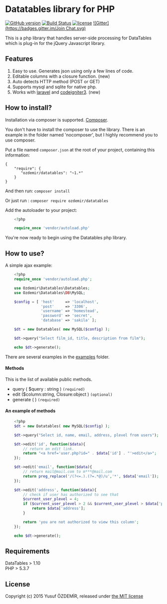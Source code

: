 # Datatables library for PHP
[![GitHub version](https://badge.fury.io/gh/n1crack%2Fdatatables.svg)](https://badge.fury.io/gh/n1crack%2Fdatatables) [![Build Status](https://travis-ci.org/n1crack/datatables.svg?branch=master)](https://travis-ci.org/n1crack/datatables) [![license](https://img.shields.io/github/license/mashape/apistatus.svg)](https://github.com/n1crack/datatables/blob/master/LICENCE) [![Gitter](https://badges.gitter.im/Join Chat.svg)](https://gitter.im/php-datatables/Lobby?utm_source=share-link&utm_medium=link&utm_campaign=share-link) 

This is a php library that handles server-side processing for DataTables which is plug-in for the jQuery Javascript library.

## Features  
1. Easy to use. Generates json using only a few lines of code.
2. Editable columns with a closure function.  (new)
3. Auto detects HTTP method (POST or GET)
4. Supports mysql and sqlite for native php.
5. Works with [laravel](https://github.com/n1crack/Datatables/blob/master/public/examples/laravel/routes.php) and [codeigniter3](https://github.com/n1crack/Datatables/blob/master/public/examples/codeigniter3/Controller.php). (new)



## How to install?

Installation via composer is supported.  [Composer](https://getcomposer.org/).

You don't have to install the composer to use the library. There is an example in the folder named 'nocomposer', but I highly recommend you to use composer.

Put a file named `composer.json` at the root of your project, containing this information: 

    {
        "require": {
           "ozdemir/datatables": "~1.*"
        }
    }

And then run: `composer install`

Or just run : `composer require ozdemir/datatables`

Add the autoloader to your project:

```php
    <?php

    require_once 'vendor/autoload.php'
```

You're now ready to begin using the Datatables php library.


## How to use?

A simple ajax example:

```php
    <?php
    require_once 'vendor/autoload.php';

    use Ozdemir\Datatables\Datatables;
    use Ozdemir\Datatables\DB\MySQL;

    $config = [ 'host'     => 'localhost',
                'post'     => '3306',
                'username' => 'homestead',
                'password' => 'secret',
                'database' => 'sakila' ];

    $dt = new Datatables( new MySQL($config) );

    $dt->query("Select film_id, title, description from film");

    echo $dt->generate();
```


There are several examples in the [examples](https://github.com/n1crack/Datatables/tree/master/public/examples) folder.

#### Methods
This is the list of available public methods.

* query ( $query : string ) `(required)`
* edit ($column:string, Closure:object ) `(optional)`
* generate ( ) `(required)`

#### An example of methods

```php
    <?php
    $dt = new Datatables( new MySQL($config) );

    $dt->query("Select id, name, email, address, plevel from users");

    $dt->edit('id', function($data){
        // return an edit link.
        return "<a href='user.php?id=" . $data['id'] . "'>edit</a>";
    });

    $dt->edit('email', function($data){
        // return mail@mail.com to m***@mail.com
        return preg_replace('/(?<=.).(?=.*@)/u','*', $data['email']);
    });

    $dt->edit('address', function($data){
        // check if user has authorized to see that
        $current_user_plevel = 4;
        if ($current_user_plevel > 2 && $current_user_plevel > $data['plevel']) {
            return $data['address'];
        }

        return 'you are not authorized to view this column';
    });

    echo $dt->generate();
```

## Requirements

DataTables > 1.10  
PHP > 5.3.7  

## License

Copyright (c) 2015 Yusuf ÖZDEMİR, released under [the MIT license](https://github.com/n1crack/Datatables/blob/master/LICENCE)